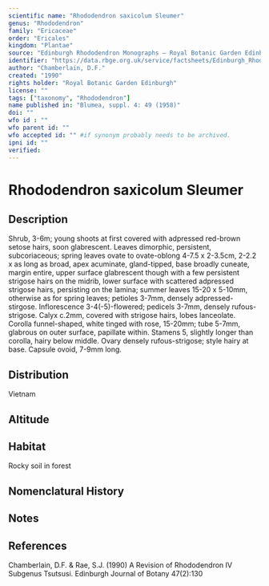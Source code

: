 ```yaml
---
scientific name: "Rhododendron saxicolum Sleumer"
genus: "Rhododendron"
family: "Ericaceae"
order: "Ericales"
kingdom: "Plantae"
source: "Edinburgh Rhododendron Monographs – Royal Botanic Garden Edinburgh"
identifier: "https://data.rbge.org.uk/service/factsheets/Edinburgh_Rhododendron_Monographs.xhtml"
author: "Chamberlain, D.F."
created: "1990"
rights holder: "Royal Botanic Garden Edinburgh"
license: ""
tags: ["taxonomy", "Rhododendron"]
name published in: "Blumea, suppl. 4: 49 (1958)"
doi: ""
wfo id : ""
wfo parent id: ""
wfo accepted id: "" #if synonym probably needs to be archived.                      
ipni id: ""
verified:
---
```


                       

# Rhododendron saxicolum Sleumer

## Description
Shrub, 3-6m; young shoots at first covered with adpressed red-brown setose hairs, soon glabrescent. Leaves dimorphic, persistent, subcoriaceous; spring leaves ovate to ovate-oblong 4-7.5 x 2-3.5cm, 2-2.2 x as long as broad, apex acuminate, gland-tipped, base broadly cuneate, margin entire, upper surface glabrescent though with a few persistent strigose hairs on the midrib, lower surface with scattered adpressed strigose hairs, persisting on the lamina; summer leaves 15-20 x 5-10mm, otherwise as for spring leaves; petioles 3-7mm, densely adpressed-stirgose. Inflorescence 3-4(-5)-flowered; pedicels 3-7mm, densely rufous-strigose. Calyx c.2mm, covered with strigose hairs, lobes lanceolate. Corolla funnel-shaped, white tinged with rose, 15-20mm; tube 5-7mm, glabrous on outer surface, papillate within. Stamens 5, slightly longer than corolla, hairy below middle. Ovary densely rufous-strigose; style hairy at base. Capsule ovoid, 7-9mm long.

## Distribution
Vietnam

## Altitude


## Habitat
Rocky soil in forest

## Nomenclatural History

                       
## Notes


## References

Chamberlain, D.F. & Rae, S.J. (1990) A Revision of Rhododendron IV Subgenus Tsutsusi. Edinburgh Journal of Botany 47(2):130
